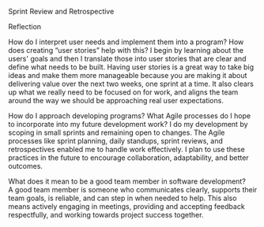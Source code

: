 Sprint Review and Retrospective

Reflection

How do I interpret user needs and implement them into a program? How does creating “user stories” help with this? 
I begin by learning about the users' goals and then I translate those into user stories that are clear and define what needs to be built. Having user stories is a great way to take big ideas and make them more manageable because you are making it about delivering value over the next two weeks, one sprint at a time. It also clears up what we really need to be focused on for work, and aligns the team around the way we should be approaching real user expectations.

How do I approach developing programs? What Agile processes do I hope to incorporate into my future development work? 
I do my development by scoping in small sprints and remaining open to changes. The Agile processes like sprint planning, daily standups, sprint reviews, and retrospectives enabled me to handle work effectively. I plan to use these practices in the future to encourage collaboration, adaptability, and better outcomes.

What does it mean to be a good team member in software development?  
A good team member is someone who communicates clearly, supports their team goals, is reliable, and can step in when needed to help. This also means actively engaging in meetings, providing and accepting feedback respectfully, and working towards project success together.
